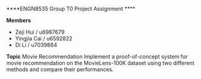 ****ENGN8535 Group T0 Project Assignment ****

**Members**
* Zeji Hui    / u6987679
* Yingjia Cai / u6592822
* Di Li       / u7039884

**Topic**
Movie Recommendation
Implement a proof-of-concept system for movie recommendation
on the MovieLens-100K dataset using two different methods and
compare their performances.